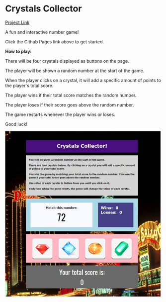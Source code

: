 # Crystals Collector

[Project Link](https://sharebot-joe.github.io/Crystals-Collector/ "Crystals Collector")

A fun and interactive number game!

Click the Github Pages link above to get started.

**How to play:**

There will be four crystals displayed as buttons on the page.

The player will be shown a random number at the start of the game.

When the player clicks on a crystal, it will add a specific amount of points to the player's total score.

The player wins if their total score matches the random number.

The player loses if their score goes above the random number.

The game restarts whenever the player wins or loses.

Good luck!

<img src="assets/images/screenshot.JPG" alt="alt text" width="500">

